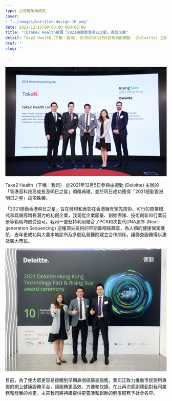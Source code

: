 ```yaml
---
type: 公司獎項與成就
cover:
- "../images/untitled-design-16.png"
date: 2021-12-15T00:00:00.000+08:00
title: "\bTake2 Health榮獲「2021德勤香港明日之星」得獎企業"
detail: Take2 Health（下稱：我司） 於2021年12月5日參與由德勤  (Deloitte) 主辦的「香港高科技高成長及明日之星」頒獎典禮，並於同日成功獲得「2021德勤香港明日之星」這項殊榮。
href: ''
slug: ''

---
```

![](../images/7874.JPG)

Take2 Health（下稱：我司） 於2021年12月5日參與由德勤  (Deloitte) 主辦的「香港高科技高成長及明日之星」頒獎典禮，並於同日成功獲得「2021德勤香港明日之星」這項殊榮。

「2021德勤香港明日之星」旨在發現和表彰在香港擁有領先技術、可行的商業模式和具備高增長潛力的初創企業，我司從企業願景、創始團隊、技術創新和行業前景等範疇均備受認可。我司一直堅持利用結合了PCR和次世代DNA測序 (Next-generation Sequencing) 這種頂尖技術的早期鼻咽癌篩查，為人類的健康保駕護航，去年更成功與大量本地診所及多間私營醫院建立合作關係，讓篩查服務得以惠及廣大市民。

![](../images/7865.JPG)

目前，為了使大眾更容易接觸到早期鼻咽癌篩查服務，我司正致力推動市民使用專屬的網上健康服務平台，讓服務更高效、方便和快捷。在此再次感謝德勤對我司業務和發展的肯定，未來我司將持續提供更靈活和創新的健康服務予社會各界。